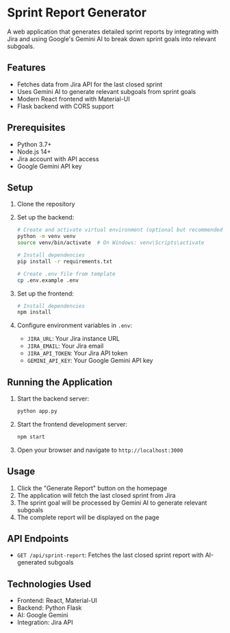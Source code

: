 # Sprint Report Generator

A web application that generates detailed sprint reports by integrating with Jira and using Google's Gemini AI to break down sprint goals into relevant subgoals.

## Features

- Fetches data from Jira API for the last closed sprint
- Uses Gemini AI to generate relevant subgoals from sprint goals
- Modern React frontend with Material-UI
- Flask backend with CORS support

## Prerequisites

- Python 3.7+
- Node.js 14+
- Jira account with API access
- Google Gemini API key

## Setup

1. Clone the repository
2. Set up the backend:
   ```bash
   # Create and activate virtual environment (optional but recommended)
   python -m venv venv
   source venv/bin/activate  # On Windows: venv\Scripts\activate

   # Install dependencies
   pip install -r requirements.txt

   # Create .env file from template
   cp .env.example .env
   ```

3. Set up the frontend:
   ```bash
   # Install dependencies
   npm install
   ```

4. Configure environment variables in `.env`:
   - `JIRA_URL`: Your Jira instance URL
   - `JIRA_EMAIL`: Your Jira email
   - `JIRA_API_TOKEN`: Your Jira API token
   - `GEMINI_API_KEY`: Your Google Gemini API key

## Running the Application

1. Start the backend server:
   ```bash
   python app.py
   ```

2. Start the frontend development server:
   ```bash
   npm start
   ```

3. Open your browser and navigate to `http://localhost:3000`

## Usage

1. Click the "Generate Report" button on the homepage
2. The application will fetch the last closed sprint from Jira
3. The sprint goal will be processed by Gemini AI to generate relevant subgoals
4. The complete report will be displayed on the page

## API Endpoints

- `GET /api/sprint-report`: Fetches the last closed sprint report with AI-generated subgoals

## Technologies Used

- Frontend: React, Material-UI
- Backend: Python Flask
- AI: Google Gemini
- Integration: Jira API 
